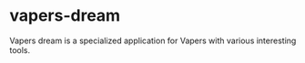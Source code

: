 # vapers-dream
Vapers dream is a specialized application for Vapers with various interesting tools.
